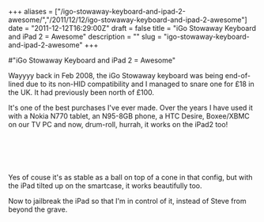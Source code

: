 +++
aliases = ["/igo-stowaway-keyboard-and-ipad-2-awesome/","/2011/12/12/igo-stowaway-keyboard-and-ipad-2-awesome"]
date = "2011-12-12T16:29:00Z"
draft = false
title = "iGo Stowaway Keyboard and iPad 2 = Awesome"
description = ""
slug = "igo-stowaway-keyboard-and-ipad-2-awesome"
+++

#"iGo Stowaway Keyboard and iPad 2 = Awesome"


 <p>Wayyyy back in Feb 2008, the iGo Stowaway keyboard was being end-of-lined due to its non-HID compatibility and I managed to snare one for &pound;18 in the UK. It had previously been north of &pound;100.</p>
<p>It's one of the best purchases I've ever made. Over the years I have used it with a Nokia N770 tablet, an N95-8GB phone, a HTC Desire, Boxee/XBMC on our TV PC and now, drum-roll, hurrah, it works on the iPad2 too!</p>
<p>&nbsp;</p>
<p><img src="http://lh5.googleusercontent.com/-DdSqJlaqO5k/TuYrvXUlLNI/AAAAAAAATdE/UXGUkWHoh3Y/s800/IMG_20111212_162504.jpg" alt="" /></p>
<p>&nbsp;</p>
<p>Yes of couse it's as stable as a ball on top of a cone in that config, but with the iPad tilted up on the smartcase, it works beautifully too.</p>
<p>Now to jailbreak the iPad so that I'm in control of it, instead of Steve from beyond the grave.</p>
<p>&nbsp;</p>
 
